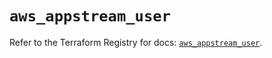 # `aws_appstream_user`

Refer to the Terraform Registry for docs: [`aws_appstream_user`](https://registry.terraform.io/providers/hashicorp/aws/3.76.1/docs/resources/appstream_user).
